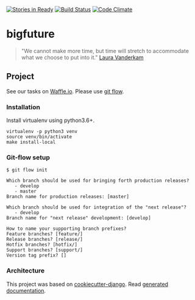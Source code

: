 [![Stories in Ready](https://badge.waffle.io/NozesNaBrita/bigfuture.svg?label=ready&title=Ready)](http://waffle.io/NozesNaBrita/bigfuture)
[![Build Status](https://app.snap-ci.com/NozesNaBrita/bigfuture/branch/develop/build_image)](https://app.snap-ci.com/NozesNaBrita/bigfuture/branch/develop)
[![Code Climate](https://codeclimate.com/github/NozesNaBrita/bigfuture/badges/gpa.svg)](https://codeclimate.com/github/NozesNaBrita/bigfuture)

# bigfuture

> "We cannot make more time, but time will stretch to accommodate what we choose to put into it."
[Laura Vanderkam](https://www.ted.com/talks/laura_vanderkam_how_to_gain_control_of_your_free_time/transcript?language=en#t-203594)

## Project

See our tasks on [Waffle.io](https://waffle.io/NozesNaBrita/bigfuture).
Please use [git flow](http://danielkummer.github.io/git-flow-cheatsheet/).

### Installation

Install virtualenv using python3.6+.

```
virtualenv -p python3 venv
source venv/bin/activate
make install-local
```

### Git-flow setup

```
$ git flow init

Which branch should be used for bringing forth production releases?
   - develop
   - master
Branch name for production releases: [master]

Which branch should be used for integration of the "next release"?
   - develop
Branch name for "next release" development: [develop]

How to name your supporting branch prefixes?
Feature branches? [feature/]
Release branches? [release/]
Hotfix branches? [hotfix/]
Support branches? [support/]
Version tag prefix? []
```

### Architecture

This project was based on [cookiecutter-django](https://github.com/pydanny/cookiecutter-django). Read [generated documentation](README-cookiecutter.rst).
